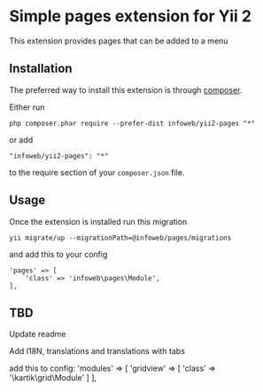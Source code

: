 Simple pages extension for Yii 2
================================
This extension provides pages that can be added to a menu

Installation
------------

The preferred way to install this extension is through [composer](http://getcomposer.org/download/).

Either run

```
php composer.phar require --prefer-dist infoweb/yii2-pages "*"
```

or add

```
"infoweb/yii2-pages": "*"
```

to the require section of your `composer.json` file.


Usage
-----

Once the extension is installed run this migration

```
yii migrate/up --migrationPath=@infoweb/pages/migrations
```

and add this to your config

````
'pages' => [
    'class' => 'infoweb\pages\Module',
],
````


TBD
---

Update readme

Add I18N, translations and translations with tabs

add this to config:
    'modules' => [
    'gridview' => [
    'class' => '\kartik\grid\Module'
    ]
    ],
